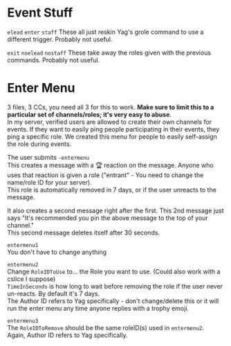 # Event Stuff
`elead`
`enter`
`staff`
These all just reskin Yag's grole command to use a different trigger. Probably not useful.

`exit`
`noelead`
`nostaff`
These take away the roles given with the previous commands. Probably not useful.

# Enter Menu
3 files, 3 CCs, you need all 3 for this to work. **Make sure to limit this to a particular set of channels/roles; it's very easy to abuse**.     
In my server, verified users are allowed to create their own channels for events. If they want to easily ping people participating in their events, they ping a specific role. We created this menu for people to easily self-assign the role during events. 

The user submits `-entermenu`    
This creates a message with a 🏆 reaction on the message. Anyone who uses that reaction is given a role ("entrant" - You need to change the name/role ID for your server).    
This role is automatically removed in 7 days, or if the user unreacts to the message. 

It also creates a second message right after the first. This 2nd message just says "It's recommended you pin the above message to the top of your channel."   
This second message deletes itself after 30 seconds.

`entermenu1`   
You don't have to change anything

`entermenu2`   
Change `RoleIDToUse` to... the Role you want to use. (Could also work with a cslice I suppose)     
`TimeInSeconds` is how long to wait before removing the role if the user never un-reacts. By default it's 7 days.    
The Author ID refers to Yag specifically - don't change/delete this or it will run the enter menu any time anyone replies with a trophy emoji.   

`entermenu3`   
The `RoleIDToRemove` should be the same roleID(s) used in `entermenu2`.   
Again, Author ID refers to Yag specifically.
